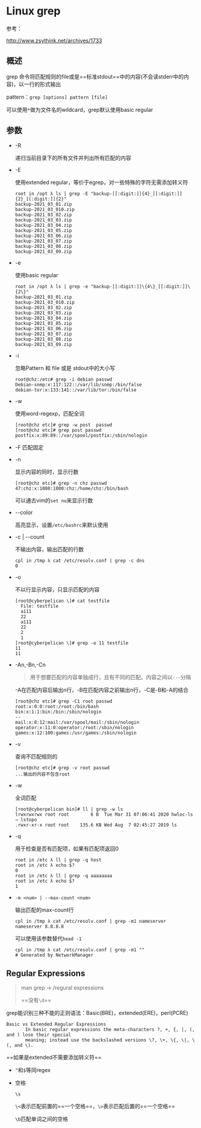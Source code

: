 # Linux grep

参考：

http://www.zsythink.net/archives/1733

## 概述

grep 命令将匹配规则的file或是==标准stdout==中的内容(不会读stderr中的内容)，以一行的形式输出

pattern：`grep [options] pattern [file]`

可以使用`*`做为文件名的wildcard，grep默认使用basic regular

## 参数

- -R

  递归当前目录下的所有文件并列出所有匹配的内容

- -E

  使用extended regular，等价于egrep，对一些特殊的字符无需添加转义符

  ```
  root in /opt λ ls | grep -E "backup-[[:digit:]]{4}_[[:digit:]]{2}_[[:digit:]]{2}"
  backup-2021_03_01.zip
  backup-2021_03_010.zip
  backup-2021_03_02.zip
  backup-2021_03_03.zip
  backup-2021_03_04.zip
  backup-2021_03_05.zip
  backup-2021_03_06.zip
  backup-2021_03_07.zip
  backup-2021_03_08.zip
  backup-2021_03_09.zip
  ```

- -e

  使用basic regular

  ```
  root in /opt λ ls | grep -e "backup-[[:digit:]]\{4\}_[[:digit:]]\{2\}"
  backup-2021_03_01.zip
  backup-2021_03_010.zip
  backup-2021_03_02.zip
  backup-2021_03_03.zip
  backup-2021_03_04.zip
  backup-2021_03_05.zip
  backup-2021_03_06.zip
  backup-2021_03_07.zip
  backup-2021_03_08.zip
  backup-2021_03_09.zip
  ```

- -i

  忽略Pattern 和 file 或是 stdout中的大小写

  ```
  root@chz:/etc# grep -i debian passwd
  Debian-snmp:x:117:122::/var/lib/snmp:/bin/false
  debian-tor:x:133:141::/var/lib/tor:/bin/false
  ```

- -w

  使用word-regexp，匹配全词

  ```
  [root@chz etc]# grep -w post  passwd
  [root@chz etc]# grep post passwd
  postfix:x:89:89::/var/spool/postfix:/sbin/nologin
  ```

- -F 匹配固定

- -n

  显示内容的同时，显示行数

  ```
  [root@chz etc]# grep -n chz passwd
  47:chz:x:1000:1000:chz:/home/chz:/bin/bash
  ```

  可以通古vim的`set nu`来显示行数

- --color

  高亮显示，设置`/etc/bashrc`来默认使用

- -c | --count

  不输出内容，输出匹配的行数

  ```
  cpl in /tmp λ cat /etc/resolv.conf | grep -c dns
  0
  ```

- -o

  不以行显示内容，只显示匹配的内容

  ```
  [root@cyberpelican \]# cat testfile 
    File: testfile
    a111
    22
    a111
    22
    2
    1
  [root@cyberpelican \]# grep -o 11 testfile 
  11
  11
  ```

- -An,-Bn,-Cn

  > 用于想要匹配的内容单独成行，且有不同的匹配。内容之间以`---`分隔

  -A在匹配内容后输出n行，-B在匹配内容之前输出n行，-C是-B和-A的结合

  ```
  [root@chz etc]# grep -C1 root passwd
  root:x:0:0:root:/root:/bin/bash
  bin:x:1:1:bin:/bin:/sbin/nologin
  --
  mail:x:8:12:mail:/var/spool/mail:/sbin/nologin
  operator:x:11:0:operator:/root:/sbin/nologin
  games:x:12:100:games:/usr/games:/sbin/nologin
  ```

- -v

  查询不匹配规则的

  ```
  [root@chz etc]# grep -v root passwd
  ...输出的内容不包含root
  ```

- -w

  全词匹配

  ```
  [root@cyberpelican bin]# ll | grep -w ls
  lrwxrwxrwx root root        6 B  Tue Mar 31 07:06:41 2020 hwloc-ls ⇒ lstopo
  .rwxr-xr-x root root    135.6 KB Wed Aug  7 02:45:27 2019 ls
  ```
  
- -q

  用于检查是否有匹配项，如果有匹配项返回0

  ```
  root in /etc λ ll | grep -q host 
  root in /etc λ echo $?
  0
  root in /etc λ ll | grep -q aaaaaaaa
  root in /etc λ echo $?
  1
  ```

- `-m <num> | --max-count <num>`

  输出匹配的max-count行

  ```
  cpl in /tmp λ cat /etc/resolv.conf | grep -m1 nameserver
  nameserver 8.8.8.8
  ```

  可以使用该参数替代`head -1`

  ```
  cpl in /tmp λ cat /etc/resolv.conf | grep -m1 ""        
  # Generated by NetworkManager
  ```

  

## Regular Expressions

> man grep -> /regural expressions
>
> ==没有`\d`==

grep能识别三种不能的正则语法：Basic(BRE)，extended(ERE)，perl(PCRE)

```
Basic vs Extended Regular Expressions
       In basic regular expressions the meta-characters ?, +, {, |, (, and ) lose their special
       meaning; instead use the backslashed versions \?, \+, \{, \|, \(, and \).
```

==如果是extended不需要添加转义符==

- `^`和`$`等同regex

- 空格

  `\s`

  `\<`表示匹配前置的==一个空格==，`\>`表示匹配后置的==一个空格==
  
  `\b`匹配单词之间的空格

